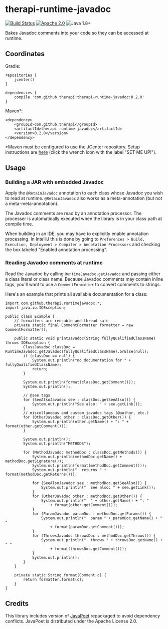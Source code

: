 # therapi-runtime-javadoc

[![Build Status](https://travis-ci.org/dnault/therapi-runtime-javadoc.svg?branch=master)](https://travis-ci.org/dnault/therapi-runtime-javadoc)
[![Apache 2.0](https://img.shields.io/badge/license-Apache%202.0-blue.svg)](http://www.apache.org/licenses/LICENSE-2.0)
![Java 1.8+](https://img.shields.io/badge/java-1.8+-lightgray.svg)


Bakes Javadoc comments into your code so they can be accessed at runtime.

## Coordinates

Gradle:

    repositories {    
        jcenter()
    }

    dependencies {
        compile 'com.github.therapi:therapi-runtime-javadoc:0.2.0'
    }

Maven*:

    <dependency>
        <groupId>com.github.therapi</groupId>
        <artifactId>therapi-runtime-javadoc</artifactId>
        <version>0.2.0</version>
    </dependency>

*Maven must be configured to use the JCenter repository. Setup instructions are
[here](https://bintray.com/bintray/jcenter) (click the wrench icon with the label "SET ME UP!").


## Usage


### Building a JAR with embedded Javadoc

Apply the `@RetainJavadoc` annotation to each class whose Javadoc you wish to read at runtime.
`@RetainJavadoc` also works as a meta-annotation (but not a meta-meta-annotation).

The Javadoc comments are read by an annotation processor. The processer is automatically
executed when the library is in your class path at compile time.

When building in an IDE, you may have to explicitly enable annotation processing.
In IntelliJ this is done by going to  `Preferences > Build, Execution, Deployment > Compiler > Annotation Processors`
and checking the box labeled "Enabled annotation processing".


### Reading Javadoc comments at runtime

Read the Javadoc by calling `RuntimeJavadoc.getJavadoc` and passing either a class literal or class name.
Because Javadoc comments may contain inline tags, you'll want to use a `CommentFormatter` to convert
comments to strings.

Here's an example that prints all available documentation for a class:

    import com.github.therapi.runtimejavadoc.*;
    import java.io.IOException;

    public class Example {
        // formatters are reusable and thread-safe
        private static final CommentFormatter formatter = new CommentFormatter();

        public static void printJavadoc(String fullyQualifiedClassName) throws IOException {
            ClassJavadoc classDoc = RuntimeJavadoc.getJavadoc(fullyQualifiedClassName).orElse(null);
            if (classDoc == null) {
                System.out.println("no documentation for " + fullyQualifiedClassName);
                return;
            }

            System.out.println(format(classDoc.getComment()));
            System.out.println();

            // @see tags
            for (SeeAlsoJavadoc see : classDoc.getSeeAlso()) {
                System.out.println("See also: " + see.getLink());
            }
            // miscellaneous and custom javadoc tags (@author, etc.)
            for (OtherJavadoc other : classDoc.getOther()) {
                System.out.println(other.getName() + ": " + format(other.getComment()));
            }

            System.out.println();
            System.out.println("METHODS");

            for (MethodJavadoc methodDoc : classDoc.getMethods()) {
                System.out.println(methodDoc.getName() + methodDoc.getSignature());
                System.out.println(format(methodDoc.getComment()));
                System.out.println("  returns " + format(methodDoc.getReturns()));

                for (SeeAlsoJavadoc see : methodDoc.getSeeAlso()) {
                    System.out.println("  See also: " + see.getLink());
                }
                for (OtherJavadoc other : methodDoc.getOther()) {
                    System.out.println("  " + other.getName() + ": "
                        + format(other.getComment()));
                }
                for (ParamJavadoc paramDoc : methodDoc.getParams()) {
                    System.out.println("  param " + paramDoc.getName() + " "
                        + format(paramDoc.getComment()));
                }
                for (ThrowsJavadoc throwsDoc : methodDoc.getThrows()) {
                    System.out.println("  throws " + throwsDoc.getName() + " "
                        + format(throwsDoc.getComment()));
                }
                System.out.println();
            }
        }

        private static String format(Comment c) {
            return formatter.format(c);
        }
    }

## Credits

This library includes version of
[JavaPoet](https://github.com/square/javapoet) repackaged to avoid dependency conflicts.
JavaPoet is distributed under the Apache License 2.0.
